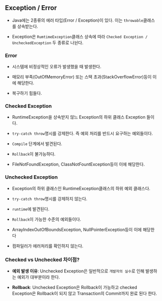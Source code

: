 ## Exception / Error

- Java에는 2종류의 에러 타입(Error / Exception)이 있다. 이는 `throwable`클래스를 상속받는다.

- Exception은 `RumtimeException`클래스 상속에 따라 `Checked Exception / UncheckedException` 두 종류로 나뉜다.

### Error

- 시스템에 비정상적인 오류가 발생했을 때 발생한다.

- 매모리 부족(OutOfMemoryError) 또는 스택 초과(StackOverflowError)등이 이에 해당한다.

- 복구하기 힘들다.

### Checked Exception

- RuntimeException을 상속받지 않느 Exception의 하위 클래스 Exception 들이다.

- `try-catch throw`명시를 강제한다. 즉 예외 처리를 반드시 요구하는 예외들이다.

- `Compile` 단계에서 발견된다.

- `Rollback`이 불가능하다.

- FileNotFoundException, ClassNotFountException등이 이에 해당한다.

### Unchecked Exception

- Exception의 하위 클래스인 RuntimeException클래스의 하위 예외 클래스다.

- `try-catch throw`명시를 강제하지 않는다.

- `runtime`에 발견된다.

- `Rollback`이 가능한 수준의 예외들이다.

- ArrayIndexOutOfBoundsException, NullPointerException등이 이에 해당한다

- 컴파일러가 에러처리를 확인하지 않는다.

### Checked vs Unchecked 차이점?

- **예외 발생 이유**: Unchecked Exception은 일반적으로 `개발자의 실수`로 인해 발생하는 예외가 대부분이라 한다.

- **Rollback**: Unchecked Exception은 Rollback이 가능하고 checked Exception은 Rollback이 되지 않고 Transaction의 Commit까지 완료 된다 한다.
